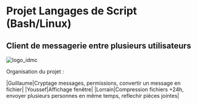 # Projet Langages de Script (Bash/Linux)
## Client de messagerie entre plusieurs utilisateurs
![logo_idmc](https://idmc.univ-lorraine.fr/wp-content/uploads/2020/04/idmc-ul-logo-2020.png)

Organisation du projet :

|Guillaume|Cryptage messages, permissions, convertir un message en fichier|
|Youssef|Affichage fenêtre|
|Lorrain|Compression fichiers +24h, envoyer plusieurs personnes en même temps, reflechir pièces jointes|


